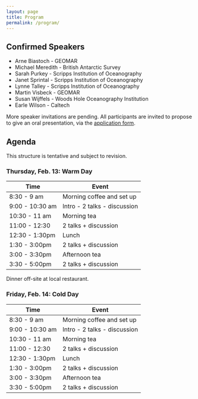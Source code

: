 ```yaml
---
layout: page
title: Program
permalink: /program/
---
```


## Confirmed Speakers

- Arne Biastoch - GEOMAR
- Michael Meredith - British Antarctic Survey
- Sarah Purkey - Scripps Institution of Oceanography
- Janet Sprintal - Scripps Institution of Oceanography
- Lynne Talley - Scripps Institution of Oceanography
- Martin Visbeck - GEOMAR
- Susan Wijffels - Woods Hole Oceanography Institution
- Earle Wilson - Caltech

More speaker invitations are pending. All participants are invited to propose to give an oral presentation, via the [application form](/application/).

## Agenda

This structure is tentative and subject to revision.

### Thursday, Feb. 13: Warm Day

| Time            | Event                        |
|-----------------|------------------------------|
| 8:30 - 9 am     | Morning coffee and set up    |
| 9:00 - 10:30 am | Intro - 2 talks - discussion |
| 10:30 - 11 am   | Morning tea                  |
| 11:00 - 12:30   | 2 talks + discussion         |
| 12:30 - 1:30pm  | Lunch                        |
| 1:30 - 3:00pm   | 2 talks + discussion         |
| 3:00 - 3:30pm   | Afternoon tea                |
| 3:30 - 5:00pm   | 2 talks + discussion         |

Dinner off-site at local restaurant.

### Friday, Feb. 14: Cold Day

| Time            | Event                        |
|-----------------|------------------------------|
| 8:30 - 9 am     | Morning coffee and set up    |
| 9:00 - 10:30 am | Intro - 2 talks - discussion |
| 10:30 - 11 am   | Morning tea                  |
| 11:00 - 12:30   | 2 talks + discussion         |
| 12:30 - 1:30pm  | Lunch                        |
| 1:30 - 3:00pm   | 2 talks + discussion         |
| 3:00 - 3:30pm   | Afternoon tea                |
| 3:30 - 5:00pm   | 2 talks + discussion         |
